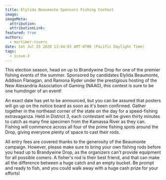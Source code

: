 ```yaml
---
title: Elylida Beaumonte Sponsors Fishing Contest
image:
imageMeta:
  attribution:
  attributionLink:
featured: true
authors: 
  - mortimer-rivers
date: Sat Jul 25 2020 13:44:03 GMT-0700 (Pacific Daylight Time)
tags:
  - issue-3
---
```


This election season, head on up to Brandywine Drop for one of the premier fishing events of 
the summer. Sponsored by candidates Elylida Beaumonte, Addison Flanagan, and Ramona Ryder under the 
prestigious hosting of the New Alexandria Association of Gaming (NAAG), this contest is sure to be 
one humdinger of an event!

An exact date has yet to be announced, but you can be assured that posters will go up on the notice 
board as soon as it's been confirmed. Gather together in the northeast corner of the state on the 
day for a speed-fishing extravaganza. Held in District 3, each contestant will be given thirty 
minutes to catch as many fine specimen from the Kamassa River as they can. Fishing will commence 
across all four of the prime fishing spots around the Drop, giving everyone plenty of space to 
cast their rods.

All entry fees are covered thanks to the generosity of the Beaumonte campaign. However, please make 
sure to bring your own fishing rods before you head up to Brandywine Drop, as the organizers can't 
provide equipment for all possible comers. A fisher's rod is their best friend, and that can make 
all the difference between a huge catch and an empty bucket. Be prompt and ready to fish, and you 
could walk away with a huge cash prize for your efforts!
